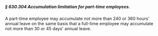 ##### § 630.304 Accumulation limitation for part-time employees. #####

A part-time employee may accumulate not more than 240 or 360 hours' annual leave on the same basis that a full-time employee may accumulate not more than 30 or 45 days' annual leave.